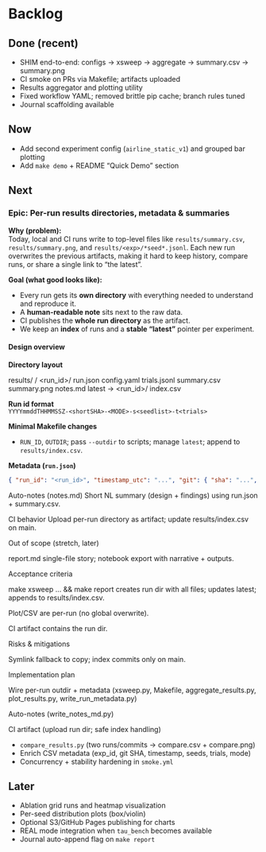 # Backlog

## Done (recent)
- SHIM end-to-end: configs → xsweep → aggregate → summary.csv → summary.png
- CI smoke on PRs via Makefile; artifacts uploaded
- Results aggregator and plotting utility
- Fixed workflow YAML; removed brittle pip cache; branch rules tuned
- Journal scaffolding available

## Now
- Add second experiment config (`airline_static_v1`) and grouped bar plotting
- Add `make demo` + README “Quick Demo” section

## Next
### Epic: Per-run results directories, metadata & summaries

**Why (problem):**  
Today, local and CI runs write to top-level files like `results/summary.csv`, `results/summary.png`, and `results/<exp>/*seed*.jsonl`. Each new run overwrites the previous artifacts, making it hard to keep history, compare runs, or share a single link to “the latest”.

**Goal (what good looks like):**  
- Every run gets its **own directory** with everything needed to understand and reproduce it.  
- A **human-readable note** sits next to the raw data.  
- CI publishes the **whole run directory** as the artifact.  
- We keep an **index** of runs and a **stable “latest”** pointer per experiment.

#### Design overview

**Directory layout**


results/
<exp>/
<run_id>/
run.json
config.yaml
trials.jsonl
summary.csv
summary.png
notes.md
latest -> <run_id>/
index.csv


**Run id format**  
`YYYYmmddTHHMMSSZ-<shortSHA>-<MODE>-s<seedlist>-t<trials>`

**Minimal Makefile changes**
- `RUN_ID`, `OUTDIR`; pass `--outdir` to scripts; manage `latest`; append to `results/index.csv`.

**Metadata (`run.json`)**
```json
{ "run_id": "<run_id>", "timestamp_utc": "...", "git": { "sha": "...", "branch": "..." }, "exp": "...", "mode": "...", "seeds": [..], "trials": 5, "config_hash": "...", "host": { "os": "...", "python": "..." }, "paths": { "trials_jsonl": "trials.jsonl", "summary_csv": "summary.csv", "plot": "summary.png" } }
```


Auto-notes (notes.md)
Short NL summary (design + findings) using run.json + summary.csv.

CI behavior
Upload per-run directory as artifact; update results/index.csv on main.

Out of scope (stretch, later)

report.md single-file story; notebook export with narrative + outputs.

Acceptance criteria

make xsweep … && make report creates run dir with all files; updates latest; appends to results/index.csv.

Plot/CSV are per-run (no global overwrite).

CI artifact contains the run dir.

Risks & mitigations

Symlink fallback to copy; index commits only on main.

Implementation plan

Wire per-run outdir + metadata (xsweep.py, Makefile, aggregate_results.py, plot_results.py, write_run_metadata.py)

Auto-notes (write_notes_md.py)

CI artifact (upload run dir; safe index handling)

- `compare_results.py` (two runs/commits → compare.csv + compare.png)
- Enrich CSV metadata (exp_id, git SHA, timestamp, seeds, trials, mode)
- Concurrency + stability hardening in `smoke.yml`

## Later
- Ablation grid runs and heatmap visualization
- Per-seed distribution plots (box/violin)
- Optional S3/GitHub Pages publishing for charts
- REAL mode integration when `tau_bench` becomes available
- Journal auto-append flag on `make report`
